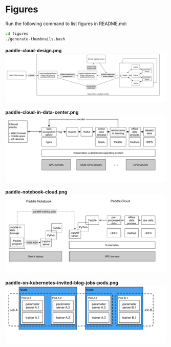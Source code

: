 # Figures

Run the following command to list figures in README.md:

```bash
cd figures
./generate-thumbnails.bash
```
#### paddle-cloud-design.png ![](paddle-cloud-design.png)
#### paddle-cloud-in-data-center.png ![](paddle-cloud-in-data-center.png)
#### paddle-notebook-cloud.png ![](paddle-notebook-cloud.png)
#### paddle-on-kubernetes-invited-blog-jobs-pods.png ![](paddle-on-kubernetes-invited-blog-jobs-pods.png)
